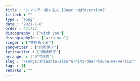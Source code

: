 ```yaml
---
title : "シンシア・愛する人 [Dear つばめversion]"
titlech : ""
type : "song"
date : "2021-1-8"
order : 471722
discography : ["with you"]
discographyId : ["with-you"]
singer : ["林原めぐみ"]
songwriter : ["岡崎律子"]
lyricwriter : ["岡崎律子"]
arranger : ["光宗信吉"]
slug : "/songs/shinshia-aisuru-hito-dear-tsuba-me-version"
tags : []
remarks : ""
---
```


